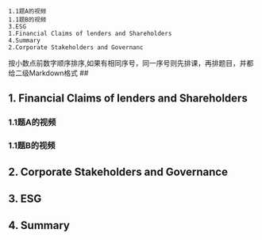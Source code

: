     1.1题A的视频
    1.1题B的视频
    3.ESG
    1.Financial Claims of lenders and Shareholders
    4.Summary
    2.Corporate Stakeholders and Governanc



按小数点前数字顺序排序,如果有相同序号，同一序号则先排课，再排题目，并都给二级Markdown格式 ##



## 1. Financial Claims of lenders and Shareholders

### 1.1题A的视频  
### 1.1题B的视频  

## 2. Corporate Stakeholders and Governance  

## 3. ESG  

## 4. Summary